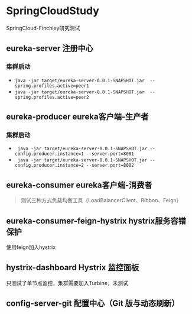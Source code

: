 # SpringCloudStudy
SpringCloud-Finchley研究测试
## eureka-server 注册中心
### 集群启动
- `java -jar target/eureka-server-0.0.1-SNAPSHOT.jar  --spring.profiles.active=peer1`
- `java -jar target/eureka-server-0.0.1-SNAPSHOT.jar  --spring.profiles.active=peer2`
## eureka-producer eureka客户端-生产者
### 集群启动
- ` java -jar target/eureka-server-0.0.1-SNAPSHOT.jar --config.producer.instance=1 --server.port=8001`
- ` java -jar target/eureka-server-0.0.1-SNAPSHOT.jar --config.producer.instance=2 --server.port=8002`

## eureka-consumer eureka客户端-消费者
> 测试三种方式负载均衡工具（LoadBalancerClient、Ribbon、Feign）

## eureka-consumer-feign-hystrix hystrix服务容错保护
使用feign加入hystrix

## hystrix-dashboard Hystrix 监控面板
只测试了单节点监控，集群需要加入Turbine，未测试

## config-server-git 配置中心（Git 版与动态刷新） 